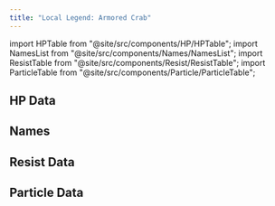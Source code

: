 ```yaml
---
title: "Local Legend: Armored Crab"
---
```


import HPTable from "@site/src/components/HP/HPTable";
import NamesList from "@site/src/components/Names/NamesList";
import ResistTable from "@site/src/components/Resist/ResistTable";
import ParticleTable from "@site/src/components/Particle/ParticleTable";

## HP Data

<HPTable item_key="locallegendarmoredcrab" data_src="enemy" />

## Names

<NamesList item_key="locallegendarmoredcrab" data_src="enemy" />

## Resist Data

<ResistTable item_key="locallegendarmoredcrab" data_src="enemy" />

## Particle Data

<ParticleTable item_key="locallegendarmoredcrab" data_src="enemy" />